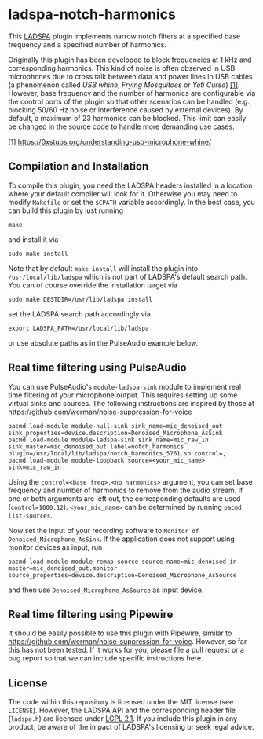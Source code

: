 # ladspa-notch-harmonics

This [LADSPA](https://www.ladspa.org/) plugin implements narrow notch filters at a specified base frequency and a specified number of harmonics.

Originally this plugin has been developed to block frequencies at 1 kHz and corresponding harmonics. This kind of noise is often observed in USB microphones due to cross talk between data and power lines in USB cables (a phenomenon called *USB whine*, *Frying Mosquitoes* or *Yeti Curse*) [[1]](https://0xstubs.org/understanding-usb-microphone-whine/). However, base frequency and the number of harmonics are configurable via the control ports of the plugin so that other scenarios can be handled (e.g., blocking 50/60 Hz noise or interference caused by external devices). By default, a maximum of 23 harmonics can be blocked. This limit can easily be changed in the source code to handle more demanding use cases.

[1] https://0xstubs.org/understanding-usb-microphone-whine/

## Compilation and Installation
To compile this plugin, you need the LADSPA headers installed in a location where your default compiler will look for it. Otherwise you may need to modify `Makefile` or set the `$CPATH` variable accordingly. In the best case, you can build this plugin by just running
```
make
```
and install it via
```
sudo make install
```

Note that by default `make install` will install the plugin into `/usr/local/lib/ladspa` which is not part of LADSPA's default search path. You can of course override the installation target via
```
sudo make DESTDIR=/usr/lib/ladspa install
```
set the LADSPA search path accordingly via
```
export LADSPA_PATH=/usr/local/lib/ladspa
```
or use absolute paths as in the PulseAudio example below.

## Real time filtering using PulseAudio
You can use PulseAudio's `module-ladspa-sink` module to implement real time filtering of your microphone output. This requires setting up some virtual sinks and sources. The following instructions are inspired by those at https://github.com/werman/noise-suppression-for-voice
```
pacmd load-module module-null-sink sink_name=mic_denoised_out sink_properties=device.description=Denoised_Microphone_AsSink
pacmd load-module module-ladspa-sink sink_name=mic_raw_in sink_master=mic_denoised_out label=notch_harmonics plugin=/usr/local/lib/ladspa/notch_harmonics_5761.so control=,
pacmd load-module module-loopback source=<your_mic_name> sink=mic_raw_in

```
Using the `control=<base freq>,<no harmonics>` argument, you can set base frequency and number of harmonics to remove from the audio stream. If one or both arguments are left out, the corresponding defaults are used (`control=1000,12`). `<your_mic_name>` can be determined by running `pacmd list-sources`.

Now set the input of your recording software to `Monitor of Denoised_Microphone_AsSink`. If the application does not support using monitor devices as input, run
```
pacmd load-module module-remap-source source_name=mic_denoised_in master=mic_denoised_out.monitor source_properties=device.description=Denoised_Microphone_AsSource
```
and then use `Denoised_Microphone_AsSource` as input device‌.

## Real time filtering using Pipewire
It should be easily possible to use this plugin with Pipewire, similar to https://github.com/werman/noise-suppression-for-voice. However, so far this has not been tested. If it works for you, please file a pull request or a bug report so that we can include specific instructions here.

## License

The code within this repository is licensed under the MIT license (see `LICENSE`). However, the LADSPA API and the corresponding header file (`ladspa.h`) are licensed under [LGPL 2.1](https://www.ladspa.org/lgpl.txt). If you include this plugin in any product, be aware of the impact of LADSPA's licensing or seek legal advice.
